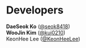 # Developers

**DaeSeok Ko** ([@seok8418](https://github.com/seok8418))<br>
**WooJin Kim** ([@kuj0210](https://github.com/kuj0210))<br>
KeonHee Lee ([@KeonHeeLee](https://github.com/KeonHeeLee))

